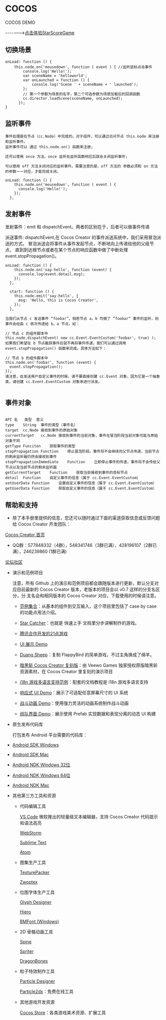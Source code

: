 # COCOS
COCOS DEMO


------->[点击体验StarScoreGame](https://fairyly.github.io/COCOS/start_project/build/web-mobile/index.html)


## 切换场景

```
onLoad: function () {
    this.node.on('mousedown', function ( event ) { //监听鼠标点击事件
        console.log('Hello!');
        var sceneName = 'helloworld';
        var onLaunched = function () {
            console.log('Scene ' + sceneName + ' launched');
        };
        // 第一个参数为场景的名字，第二个可选参数为场景加载后的回调函数
        cc.director.loadScene(sceneName, onLaunched);
      });
}
```

## 监听事件

```
事件处理是在节点（cc.Node）中完成的。对于组件，可以通过访问节点 this.node 来注册和监听事件。
监听事件可以 通过 this.node.on() 函数来注册;

还可以使用 once 方法。once 监听在监听函数响应后就会关闭监听事件;

可以使用 off 方法关闭对应的监听事件。需要注意的是，off 方法的 参数必须和 on 方法的参数一一对应，才能完成关闭。

onLoad: function () {
    this.node.on('mousedown', function ( event ) {
      console.log('Hello!');
    });
  },  
```

## 发射事件

发射事件：emit 和 dispatchEvent。两者的区别在于，后者可以做事件传递

派送事件: dispatchEvent,在 Cocos Creator 的事件派送系统中，我们采用冒泡派送的方式。
         冒泡派送会将事件从事件发起节点，不断地向上传递给他的父级节点，
         直到到达根节点或者在某个节点的响应函数中做了中断处理 event.stopPropagation()。

```
onLoad: function () {
    this.node.on('say-hello', function (event) {
      console.log(event.detail.msg);
    });
  },

  start: function () {
    this.node.emit('say-hello', {
      msg: 'Hello, this is Cocos Creator',
    });
  },
  
当我们从节点 c 发送事件 “foobar”，倘若节点 a，b 均做了 “foobar” 事件的监听，则 事件会经由 c 依次传递给 b，a 节点。如：

// 节点 c 的组件脚本中
this.node.dispatchEvent( new cc.Event.EventCustom('foobar', true) );
如果我们希望在 b 节点截获事件后就不再将事件传递，我们可以通过调用 event.stopPropagation() 函数来完成。具体方法如下：

// 节点 b 的组件脚本中
this.node.on('foobar', function (event) {
  event.stopPropagation();
});
请注意，在发送用户自定义事件的时候，请不要直接创建 cc.Event 对象，因为它是一个抽象类，请创建 cc.Event.EventCustom 对象来进行派发。
  
```
## 事件对象

```

API 名	类型	意义
type	String	事件的类型（事件名）
target	cc.Node	接收到事件的原始对象
currentTarget	cc.Node	接收到事件的当前对象，事件在冒泡阶段当前对象可能与原始对象不同
getType	Funciton	获取事件的类型
stopPropagation	Function	停止冒泡阶段，事件将不会继续向父节点传递，当前节点的剩余监听器仍然会接收到事件
stopPropagationImmediate	Function	立即停止事件的传递，事件将不会传给父节点以及当前节点的剩余监听器
getCurrentTarget	Function	获取当前接收到事件的目标节点
detail	Function	自定义事件的信息（属于 cc.Event.EventCustom）
setUserData	Function	设置自定义事件的信息（属于 cc.Event.EventCustom）
getUserData	Function	获取自定义事件的信息（属于 cc.Event.EventCustom）

```

## 帮助和支持

* 除了本手册里提供的信息，您还可以随时通过下面的渠道获取信息或反馈问题给 Cocos Creator 开发团队：

[Cocos Creator 首页](http://www.cocos.com/creator/)

* QQ群：577848332（4群），548341746（3群已满），428196107（2群已满），246239860 (1群已满)

[论坛社区](http://forum.cocos.com/c/Creator)

* 演示和范例项目

  注意，所有 Github 上的演示和范例项目都会跟随版本进行更新，默认分支对应目前最新的 Cocos Creator 版本，老版本的项目会以 v0.7 这样的分支名区分，分   支名会和相同版本的 Cocos Creator 对应，下载使用的时候请注意。

  - [范例集合](https://github.com/cocos-creator/example-cases)：从基本的组件到交互输入，这个项目里包括了 case by case 的功能点用法介绍。
  
  - [Star Catcher](https://github.com/cocos-creator/tutorial-first-game)：也就是 快速上手 文档里分步讲解制作的游戏。
  
  - [腾讯合作开发的21点游戏](https://github.com/cocos-creator/tutorial-blackjack)
  
  - [UI 展示 Demo](https://github.com/cocos-creator/demo-ui)
  
  - [Duang Sheep](https://github.com/cocos-creator/tutorial-duang-sheep)：复制 FlappyBird 的简单游戏，不过主角换成了绵羊。
  - [暗黑斩 Cocos Creator 复刻版](https://github.com/cocos-creator/tutorial-dark-slash)：由 Veewo Games 独家授权原版暗黑斩资源素材，在 Cocos Creator 里复刻的演示项目
  - [i18n 游戏多语言支持范例](https://github.com/nantas/demo-i18n)：配套的文档教程是 i18n 游戏多语言支持
  - [响应式 UI Demo](https://github.com/cocos-creator/demo-responsive-ui)：展示了可适配任意屏幕尺寸的 UI 系统
  - [战斗动画 Demo](https://github.com/cocos-creator/demo-combat-animation)：使用强力灵活的动画系统制作战斗动画
  - [组队界面 Demo](https://github.com/cocos-creator/demo-team-build-ui)：展示使用 Prefab 实现数据和表现分离的动态 UI 构建

* 原生发布代码库

  打包发布 Android 平台需要的代码库：

* [Android SDK Windows](http://cocostudio.download.appget.cn/android-sdk/android-sdk-win.zip)
* [Android SDK Mac](http://cocostudio.download.appget.cn/Cocos/CocosStore/android22-sdk-macosx.zip)
* [Android NDK Windows 32位](http://cocostudio.download.appget.cn/Cocos/CocosStore/android-ndk-r10d-windows-x86.zip)
* [Android NDK Windows 64位](http://cocostudio.download.appget.cn/Cocos/CocosStore/android-ndk-r10e-Windows.zip)
* [Android NDK Mac](http://cocostudio.download.appget.cn/Cocos/CocosStore/android-ndk-r10e-macosx.zip)

* 其他第三方工具和资源

  - 代码编辑工具

    [VS Code](https://code.visualstudio.com/) 微软推出的轻量级文本编辑器，支持 Cocos Creator 代码提示和语法高亮
  
    [WebStorm](https://www.jetbrains.com/webstorm/)
  
    [Sublime Text](http://www.sublimetext.com/)
  
    [Atom](https://atom.io/)

  - 图集生产工具

    [TexturePacker](https://www.codeandweb.com/texturepacker)
  
    [Zwoptex](https://zwopple.com/zwoptex/)
  
  - 位图字体生产工具

    [Glyph Designer](https://71squared.com/glyphdesigner)
  
    [Hiero](https://github.com/libgdx/libgdx/wiki/Hiero)
  
    [BMFont (Windows)](http://www.angelcode.com/products/bmfont/)
  
  - 2D 骨骼动画工具

    [Spine](http://esotericsoftware.com/)
  
    [Spriter](http://brashmonkey.com/spriter.htm)
  
    [DragonBones](http://www.angelcode.com/products/bmfont/)
  
  
  - 粒子特效制作工具

    [Particle Designer](http://particledesigner.71squared.com/)
  
    [Particle2dx](http://www.effecthub.com/particle2dx)：免费在线工具
  
  - 其他游戏开发资源

    [Cocos Store](http://store.cocos.com/)：各类游戏美术资源、扩展工具
